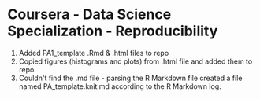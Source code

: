 # Coursera - Data Science Specialization - Reproducibility

1. Added PA1_template .Rmd & .html files to repo
2. Copied figures (histograms and plots) from .html file and added them to repo
3. Couldn't find the .md file - parsing the R Markdown file created a file named
   PA_template.knit.md according to the R Markdown log.